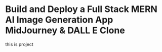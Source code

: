 # Build and Deploy a Full Stack MERN AI Image Generation App  MidJourney & DALL E Clone
this is project 